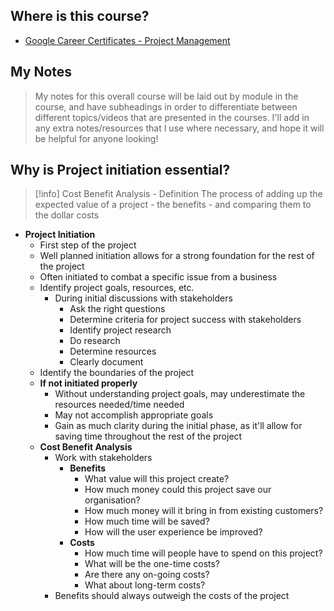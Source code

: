 ## Where is this course?
- [Google Career Certificates - Project Management](https://www.coursera.org/professional-certificates/google-project-management)

## My Notes
> My notes for this overall course will be laid out by module in the course, and have subheadings in order to differentiate between different topics/videos that are presented in the courses. I'll add in any extra notes/resources that I use where necessary, and hope it will be helpful for anyone looking!


## Why is Project initiation essential?
> [!info] Cost Benefit Analysis - Definition
> The process of adding up the expected value of a project - the benefits - and comparing them to the dollar costs
- **Project Initiation**
	- First step of the project
	- Well planned initiation allows for a strong foundation for the rest of the project
	- Often initiated to combat a specific issue from a business
	- Identify project goals, resources, etc.
		- During initial discussions with stakeholders
			- Ask the right questions
			- Determine criteria for project success with stakeholders
			- Identify project research
			- Do research
			- Determine resources
			- Clearly document
	- Identify the boundaries of the project
	- **If not initiated properly**
		- Without understanding project goals, may underestimate the resources needed/time needed
		- May not accomplish appropriate goals
		- Gain as much clarity during the initial phase, as it'll allow for saving time throughout the rest of the project
	- **Cost Benefit Analysis**
		- Work with stakeholders
			- **Benefits**
				- What value will this project create?
				- How much money could this project save our organisation?
				- How much money will it bring in from existing customers?
				- How much time will be saved?
				- How will the user experience be improved?
			- **Costs**
				- How much time will people have to spend on this project?
				- What will be the one-time costs?
				- Are there any on-going costs?
				- What about long-term costs?
		- Benefits should always outweigh the costs of the project